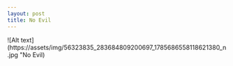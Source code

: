 ```yaml
---
layout: post
title: No Evil
---
```


![Alt text](https://assets/img/56323835_283684809200697_1785686558118621380_n.jpg "No Evil)
